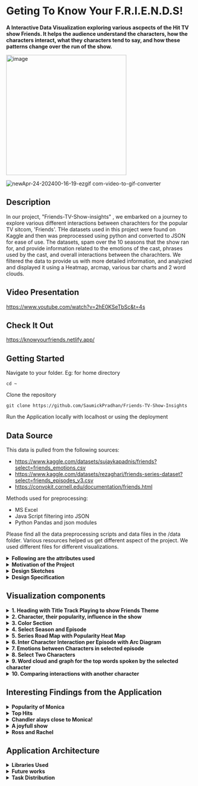 # Geting To Know Your F.R.I.E.N.D.S!



**A Interactive Data Visualization exploring various ascpects of the Hit TV show Friends. It helps the audience understand  the characters, how the characters interact, what they characters tend to say, and how these patterns change over the run of the show.**

<img width="323" alt="image" src="https://github.com/SaumickPradhan/Friends-TV-Show-Insights/assets/85262444/4e32d897-c555-4291-95a4-b2a25e97f6fc">

![newApr-24-202400-16-19-ezgif com-video-to-gif-converter](https://github.com/SaumickPradhan/Friends-TV-Show-Insights/assets/85262444/9554eadf-1683-420e-b4d1-caec30d4c295)


<h2>Description</h2>

In our project, "Friends-TV-Show-insights" , we embarked on a journey to explore various different interactions between charachters for the popular TV sitcom, 'Friends'. THe datasets used in this project were found on Kaggle and then was preprocessed using python and converted to JSON for ease of use. The datasets, spam over the 10 seasons that the show ran for, and provide information related to the emotions of the cast, phrases used by the cast, and overall interactions between the charachters. We filtered the data to provide us with more detailed information, and analyzied and displayed it using a Heatmap, arcmap, various bar charts and 2 word clouds.

<h2>Video Presentation</h2>

https://www.youtube.com/watch?v=2hE0KSeTbSc&t=4s

<h2>Check It Out</h2>

https://knowyourfriends.netlify.app/

<h2>Getting Started</h2>

Navigate to your folder. Eg: for home directory

```
cd ~
```

Clone the repository

```
git clone https://github.com/SaumickPradhan/Friends-TV-Show-Insights
```

Run the Application locally with localhost or using the deployment

<h2>Data Source</h2>

This data is pulled from the following sources:

* https://www.kaggle.com/datasets/sujaykapadnis/friends?select=friends_emotions.csv
* https://www.kaggle.com/datasets/rezaghari/friends-series-dataset?select=friends_episodes_v3.csv
* https://convokit.cornell.edu/documentation/friends.html

Methods used for preprocessing:
* MS Excel
* Java Script filtering into JSON
* Python Pandas and json modules

Please find all the data preprocessing scripts and data files in the /data folder.  Various resources helped us get different aspect of the project. We used different files for different visualizations. 

<details>
<summary><b>Following are the attributes used</b></summary>

| Entity           | Class   | Description                                       |
|------------------|---------|---------------------------------------------------|
| character        | string  | Name of the character                             |
| lines_spoken     | integer | Number of lines spoken by the character           |
| words_spoken     | integer | Total words spoken by the character               |
| emotions         | string  | Emotions expressed by the character               |
| seasons          | string  | Seasons in which the character appears           |
| scenes           | integer | Number of scenes the character appears in         |
| episodes         | integer | Number of episodes the character appears in       |
| location         | string  | Location of the scene or interaction              |
| char_interaction | string  | ID or label for character interaction             |
| scene_members    | string  | Other characters in the scene                     |


</details>



 <details>
  <summary><b>Motivation of the Project </b></summary>

The motivation for this project was to showcase information about the show "Friends", and add to the an already large body of knowledge publically avilable for the enthusiasts of the show. We also wanted to hone our data analysis skills in front-end frameworks like D3.JS and D3.Wordcloud.js along with using python to preprocess and clean the data. The dataset that we used also has ratings from real people via a reputable website.

</details>


<details><summary><b>Design Sketches</b></summary>



**UI sketches**

<img width="553" alt="image" src="https://github.com/SaumickPradhan/Friends-TV-Show-Insights/assets/85262444/45776895-8583-48c7-8153-fa64dde95dda">

<img width="600" alt="image" src="https://github.com/SaumickPradhan/Friends-TV-Show-Insights/assets/85262444/40dc4b91-f40c-4290-a68d-d5d0ce506c5a">




**B Goals sketches**

<img width="660" alt="image" src="https://github.com/SaumickPradhan/Friends-TV-Show-Insights/assets/88009707/71c16ba6-1e67-457c-8e5e-60b55cf2c4f6">

**A goals**

<img width="660" alt="image" src="https://github.com/SaumickPradhan/Friends-TV-Show-Insights/assets/85262444/16327b12-a5dd-4660-8a30-634b9f31cdf2">

<img width="777" alt="image" src="https://github.com/SaumickPradhan/Friends-TV-Show-Insights/assets/85262444/7f2dba9e-94f9-4488-818b-d85b6051179b">

<img width="660" alt="image" src="https://github.com/SaumickPradhan/Friends-TV-Show-Insights/assets/88009707/3ebb1cef-a7a7-45c3-95da-f8bd43a943cc">




</details>

<details><summary><b>Design Specification</b></summary>

* Used a linear page scrollable format (changed our original grid based format) as we wanted a linear story flow of selections instead of multiple views together. This facilitiates our story flow during our case studies and findings, mentioned later. 
* Have a story-like feel with the ability to select the episodes and season which is tracked on the top
* Intutive tool tips on all
* More info about design specifications to follow

</details>

<h2>Visualization components</h2>

<details>
  <summary><b>1. Heading with Title Track Playing to show Friends Theme</b> </summary>
  
  <b>C Goals Heading with Intro for the show. The title show song plays in the background with a music player</b>

<img width="791" alt="image" src="https://github.com/SaumickPradhan/Friends-TV-Show-Insights/assets/85262444/7868fa55-a9eb-4a10-8601-2f9001ab7caa">

</details>


<details>
  <summary><b>2. Character, their popularity, influence in the show</b> </summary>
  
  <b>Graph which shows the popularity of the Character is a particular Episode</b>
    **Reason:** Helps the user understand which character is prominant in a particular episode and season. They can shoose to watch one with their favourite character.
<img width="568" alt="image" src="https://github.com/SaumickPradhan/Friends-TV-Show-Insights/assets/85262444/35cbc43b-1bc8-479b-b32b-210b0544a827">


</details>


<details>
  <summary><b>3. Color Section </b> </summary>
  
We decided to go with the famous color pallete from Friends which is Red, yellow and blue across all the Viz. Hence our hover is also one of these colors.
</details>


<details>
  <summary><b>4. Select Season and Episode</b> </summary>
  <b>  Dynamic dropdown to select season and episode from that season. The Arc Diagram, Popularity bar graph and emotions bar graphs are Linked</b>


<img width="396" alt="image" src="https://github.com/SaumickPradhan/Friends-TV-Show-Insights/assets/85262444/922adc58-09ce-4f8f-82bc-97132bc4090c">


</details>


<details>
  <summary><b>5. Series Road Map with Popularity Heat Map</b> </summary>
  <b> Helps the user see the road map for the show, find out interesting episodes, their popularity based on Ratings by viewers talking about them "lines spoken" </b>
 
 **Reason:** Helps users select which episode they want to watch based on popularity.
 
<img width="1006" alt="image" src="https://github.com/SaumickPradhan/Friends-TV-Show-Insights/assets/85262444/22457ca8-8fde-4e02-bec8-703dd631c806">

</details>



<details>
  <summary><b>6. Inter Character Interaction per Episode with Arc Diagram</b> </summary>
  <b> An Arc diagram to show relation between different characters in the selected episode. 
   
  **Reason:** We decided to also include supporting characters to show interesting charaters in each episode and how they interate with the main characters. A Tool tip shows the interactions of the character with other characters and the scenes they are together.</b>

<img width="1197" alt="image" src="https://github.com/SaumickPradhan/Friends-TV-Show-Insights/assets/85262444/ca2a5810-9d8e-47a4-88c4-8cbabd66a6bb">

</details>


<details>
  <summary><b>7. Emotions between Characters in selected episode</b> </summary>

  
  <b> Bar chart for showing general emotions of characters in a particular episode.</b>

  **Reason:** This is really intereting as the users can filter which episode to watch based on the general emotion in the episode between charactes.

<img width="580" alt="image" src="https://github.com/SaumickPradhan/Friends-TV-Show-Insights/assets/85262444/01b975fe-2c9d-4b41-ab27-27c7f9b642de">

</details>



<details>
<summary><b>8. Select Two Characters</b></summary>
<b>Select the characters you want to focus on</b>
<img width="400" alt="image" src="https://github.com/SaumickPradhan/Friends-TV-Show-Insights/assets/85262444/c41ad58f-eb6d-48e8-a554-23425c548b0b">



</details>


<details>
<summary><b>9. Word cloud and graph for the top words spoken by the selected character</b></summary>
<b>Shows the top used words and thier frequency for the selected character</b>

<img width="1459" alt="image" src="https://github.com/SaumickPradhan/Friends-TV-Show-Insights/assets/85262444/cb4635ec-b460-4688-a3a4-6448ed174a42">

</details>

<details>
<summary><b>10. Comparing interactions with another character</b></summary>
<b>Shows the top used words between the selected characters in conversation with each other. First plot starts of as solo interaction.</b>

<img width="1395" alt="image" src="https://github.com/SaumickPradhan/Friends-TV-Show-Insights/assets/85262444/0a255085-ed36-469a-9d16-c6207a8d9274">

</details>



<h2>Interesting Findings from the Application</h2>

<details>
<summary><b>Popularity of Monica</b></summary>
<b>Even though the story does not evlove around Monica, she is the most popular character in the show throughout episodes</b>

<img width="597" alt="image" src="https://github.com/SaumickPradhan/Friends-TV-Show-Insights/assets/85262444/be7b222a-ea4b-409d-a966-fac739214f9e">


</details>

<details>
<summary><b>Top Hits</b></summary>
  
<b>Along with the season finales, the biggests hit was the "One that could have been" episode as it had the Biggest Cliff hanger in the history of modern Sitcoms</b>

<img width="990" alt="image" src="https://github.com/SaumickPradhan/Friends-TV-Show-Insights/assets/85262444/48ca0abd-ad5f-4f0f-87ce-5834d5f1a4e4">

  
</details>

<details>
<summary><b>Chandler alays close to Monica!</b></summary>
<b>Chandler has always spent most of his scenes with Monica since the beginning, hinting at the future plot of their relationship</b>
  
<img width="1014" alt="image" src="https://github.com/SaumickPradhan/Friends-TV-Show-Insights/assets/85262444/2aef6d8a-3ba1-4d60-aa25-01aa3cb2c498">


</details>


<details>
<summary><b>A joyfull show</b></summary>
<b> Most of the seasons finales are "Joyful" which tells a lot about the shows theme</b>

  <img width="588" alt="image" src="https://github.com/SaumickPradhan/Friends-TV-Show-Insights/assets/85262444/59a3f469-c516-4f84-a429-89887db8d160">


</details>

<details>
<summary><b>Ross and Rachel</b></summary>
<b> Both of their common words have always been each others names, which shows their relation <b>
 
<img width="1382" alt="image" src="https://github.com/SaumickPradhan/Friends-TV-Show-Insights/assets/85262444/349579b3-25d4-45c9-a6fc-4d2024029b70">

</details>




<h2>Application Architecture </h2>

<details>
<summary><b>Libraries Used</b></summary>
 
- [Javascript D3](https://d3js.org/)
   
- [WordCloud](https://github.com/jasondavies/d3-cloud)
</details>




<details>
<summary><b>Future works</b></summary>
<b>1. </b> looking at a way add location specific data

<b>2. </b> creating a way to add episode links to the heatmap

<b>3. </b> Improve styling and spacing in the page
  
</details>




 <details>
  <summary><b>Task Distribution</b></summary>

  <b> Here are the components worked on by the Team:</b>
  
  *  Introduction, title and Refresh: Saumick
  *  Song in background: Saumick
  *  Populariy of Character graph: Saumick
  *  Main drop downs: Saumick
  *  Data preprocessing: Nachiket and Saumick
  *  Heatmap Series Road Map with Popularity: Saumick
  *  Inter Character Interaction per Episode: Saumick
  *  Graph Top Emotions between Characters: Saumick
  *  Character drop downs: Nachiket
  *  Solo Word cloud: Nachiket
  *  Character freq bar chart: Nachiket
  *  Word Cloud for character interaction: Nachiket
  *  CSS, coloring and formatting maps: Saumick + Nachiket
  *  Documentation: Saumick + Nachiket
  *  UI Sketches: Saumick + Nachiket
    
 </details>
